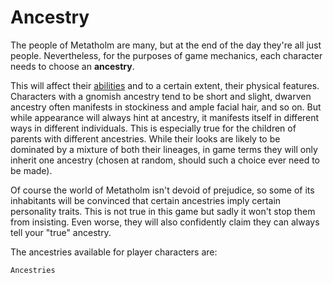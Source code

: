 # Ancestry

The people of Metatholm are many, but at the end of the day they're all just people. Nevertheless, for the purposes of game mechanics, each character needs to choose an **ancestry**.

This will affect their [abilities](character:abilities) and to a certain extent, their physical features. Characters with a gnomish ancestry tend to be short and slight, dwarven ancestry often manifests in stockiness and ample facial hair, and so on. But while appearance will always hint at ancestry, it manifests itself in different ways in different individuals. This is especially true for the children of parents with different ancestries. While their looks are likely to be dominated by a mixture of both their lineages, in game terms they will only inherit one ancestry (chosen at random, should such a choice ever need to be made).

Of course the world of Metatholm isn't devoid of prejudice, so some of its inhabitants will be convinced that certain ancestries imply certain personality traits. This is not true in this game but sadly it won't stop them from insisting. Even worse, they will also confidently claim they can always tell your "true" ancestry.

The ancestries available for player characters are:

`Ancestries`